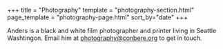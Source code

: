 +++
title = "Photography"
template = "photography-section.html"
page_template = "photography-page.html"
sort_by="date"
+++

<p id="bio">
Anders is a black and white film photographer and printer living in Seattle Washtingon. Email him at <a href="mailto:photography@conbere.org">photography@conbere.org</a> to get in touch. 
</p>

